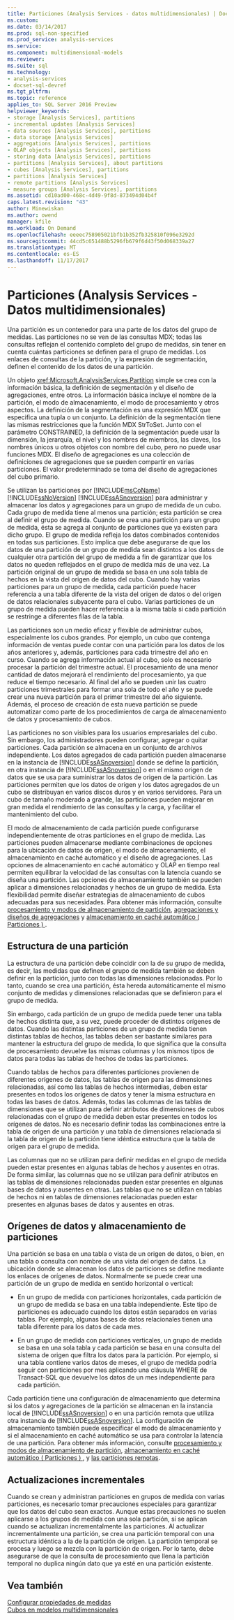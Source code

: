 ```yaml
---
title: Particiones (Analysis Services - datos multidimensionales) | Documentos de Microsoft
ms.custom: 
ms.date: 03/14/2017
ms.prod: sql-non-specified
ms.prod_service: analysis-services
ms.service: 
ms.component: multidimensional-models
ms.reviewer: 
ms.suite: sql
ms.technology:
- analysis-services
- docset-sql-devref
ms.tgt_pltfrm: 
ms.topic: reference
applies_to: SQL Server 2016 Preview
helpviewer_keywords:
- storage [Analysis Services], partitions
- incremental updates [Analysis Services]
- data sources [Analysis Services], partitions
- data storage [Analysis Services]
- aggregations [Analysis Services], partitions
- OLAP objects [Analysis Services], partitions
- storing data [Analysis Services], partitions
- partitions [Analysis Services], about partitions
- cubes [Analysis Services], partitions
- partitions [Analysis Services]
- remote partitions [Analysis Services]
- measure groups [Analysis Services], partitions
ms.assetid: cd10ad00-468c-4d49-9f8d-873494d04b4f
caps.latest.revision: "43"
author: Minewiskan
ms.author: owend
manager: kfile
ms.workload: On Demand
ms.openlocfilehash: eeeec758905021bfb1b352fb325810f096e3292d
ms.sourcegitcommit: 44cd5c651488b5296fb679f6d43f50d068339a27
ms.translationtype: MT
ms.contentlocale: es-ES
ms.lasthandoff: 11/17/2017
---
```

# <a name="partitions-analysis-services---multidimensional-data"></a>Particiones (Analysis Services - Datos multidimensionales)
  Una partición es un contenedor para una parte de los datos del grupo de medidas. Las particiones no se ven de las consultas MDX; todas las consultas reflejan el contenido completo del grupo de medidas, sin tener en cuenta cuántas particiones se definen para el grupo de medidas. Los enlaces de consultas de la partición, y la expresión de segmentación, definen el contenido de los datos de una partición.  
  
 Un objeto <xref:Microsoft.AnalysisServices.Partition> simple se crea con la información básica, la definición de segmentación y el diseño de agregaciones, entre otros. La información básica incluye el nombre de la partición, el modo de almacenamiento, el modo de procesamiento y otros aspectos. La definición de la segmentación es una expresión MDX que especifica una tupla o un conjunto. La definición de la segmentación tiene las mismas restricciones que la función MDX StrToSet. Junto con el parámetro CONSTRAINED, la definición de la segmentación puede usar la dimensión, la jerarquía, el nivel y los nombres de miembros, las claves, los nombres únicos u otros objetos con nombre del cubo, pero no puede usar funciones MDX. El diseño de agregaciones es una colección de definiciones de agregaciones que se pueden compartir en varias particiones. El valor predeterminado se toma del diseño de agregaciones del cubo primario.  
  
 Se utilizan las particiones por [!INCLUDE[msCoName](../../includes/msconame-md.md)] [!INCLUDE[ssNoVersion](../../includes/ssnoversion-md.md)] [!INCLUDE[ssASnoversion](../../includes/ssasnoversion-md.md)] para administrar y almacenar los datos y agregaciones para un grupo de medida de un cubo. Cada grupo de medida tiene al menos una partición; esta partición se crea al definir el grupo de medida. Cuando se crea una partición para un grupo de medida, ésta se agrega al conjunto de particiones que ya existen para dicho grupo. El grupo de medida refleja los datos combinados contenidos en todas sus particiones. Esto implica que debe asegurarse de que los datos de una partición de un grupo de medida sean distintos a los datos de cualquier otra partición del grupo de medida a fin de garantizar que los datos no queden reflejados en el grupo de medida más de una vez. La partición original de un grupo de medida se basa en una sola tabla de hechos en la vista del origen de datos del cubo. Cuando hay varias particiones para un grupo de medida, cada partición puede hacer referencia a una tabla diferente de la vista del origen de datos o del origen de datos relacionales subyacente para el cubo. Varias particiones de un grupo de medida pueden hacer referencia a la misma tabla si cada partición se restringe a diferentes filas de la tabla.  
  
 Las particiones son un medio eficaz y flexible de administrar cubos, especialmente los cubos grandes. Por ejemplo, un cubo que contenga información de ventas puede contar con una partición para los datos de los años anteriores y, además, particiones para cada trimestre del año en curso. Cuando se agrega información actual al cubo, solo es necesario procesar la partición del trimestre actual. El procesamiento de una menor cantidad de datos mejorará el rendimiento del procesamiento, ya que reduce el tiempo necesario. Al final del año se pueden unir las cuatro particiones trimestrales para formar una sola de todo el año y se puede crear una nueva partición para el primer trimestre del año siguiente. Además, el proceso de creación de esta nueva partición se puede automatizar como parte de los procedimientos de carga de almacenamiento de datos y procesamiento de cubos.  
  
 Las particiones no son visibles para los usuarios empresariales del cubo. Sin embargo, los administradores pueden configurar, agregar o quitar particiones. Cada partición se almacena en un conjunto de archivos independiente. Los datos agregados de cada partición pueden almacenarse en la instancia de [!INCLUDE[ssASnoversion](../../includes/ssasnoversion-md.md)] donde se define la partición, en otra instancia de [!INCLUDE[ssASnoversion](../../includes/ssasnoversion-md.md)] o en el mismo origen de datos que se usa para suministrar los datos de origen de la partición. Las particiones permiten que los datos de origen y los datos agregados de un cubo se distribuyan en varios discos duros y en varios servidores. Para un cubo de tamaño moderado a grande, las particiones pueden mejorar en gran medida el rendimiento de las consultas y la carga, y facilitar el mantenimiento del cubo.  
  
 El modo de almacenamiento de cada partición puede configurarse independientemente de otras particiones en el grupo de medida. Las particiones pueden almacenarse mediante combinaciones de opciones para la ubicación de datos de origen, el modo de almacenamiento, el almacenamiento en caché automático y el diseño de agregaciones. Las opciones de almacenamiento en caché automático y OLAP en tiempo real permiten equilibrar la velocidad de las consultas con la latencia cuando se diseña una partición. Las opciones de almacenamiento también se pueden aplicar a dimensiones relacionadas y hechos de un grupo de medida. Esta flexibilidad permite diseñar estrategias de almacenamiento de cubos adecuadas para sus necesidades. Para obtener más información, consulte [procesamiento y modos de almacenamiento de partición](../../analysis-services/multidimensional-models-olap-logical-cube-objects/partitions-partition-storage-modes-and-processing.md), [agregaciones y diseños de agregaciones](../../analysis-services/multidimensional-models-olap-logical-cube-objects/aggregations-and-aggregation-designs.md) y [almacenamiento en caché automático &#40; Particiones &#41; ](../../analysis-services/multidimensional-models-olap-logical-cube-objects/partitions-proactive-caching.md).  
  
## <a name="partition-structure"></a>Estructura de una partición  
 La estructura de una partición debe coincidir con la de su grupo de medida, es decir, las medidas que definen el grupo de medida también se deben definir en la partición, junto con todas las dimensiones relacionadas. Por lo tanto, cuando se crea una partición, ésta hereda automáticamente el mismo conjunto de medidas y dimensiones relacionadas que se definieron para el grupo de medida.  
  
 Sin embargo, cada partición de un grupo de medida puede tener una tabla de hechos distinta que, a su vez, puede proceder de distintos orígenes de datos. Cuando las distintas particiones de un grupo de medida tienen distintas tablas de hechos, las tablas deben ser bastante similares para mantener la estructura del grupo de medida, lo que significa que la consulta de procesamiento devuelve las mismas columnas y los mismos tipos de datos para todas las tablas de hechos de todas las particiones.  
  
 Cuando tablas de hechos para diferentes particiones provienen de diferentes orígenes de datos, las tablas de origen para las dimensiones relacionadas, así como las tablas de hechos intermedias, deben estar presentes en todos los orígenes de datos y tener la misma estructura en todas las bases de datos. Además, todas las columnas de las tablas de dimensiones que se utilizan para definir atributos de dimensiones de cubos relacionadas con el grupo de medida deben estar presentes en todos los orígenes de datos. No es necesario definir todas las combinaciones entre la tabla de origen de una partición y una tabla de dimensiones relacionada si la tabla de origen de la partición tiene idéntica estructura que la tabla de origen para el grupo de medida.  
  
 Las columnas que no se utilizan para definir medidas en el grupo de medida pueden estar presentes en algunas tablas de hechos y ausentes en otras. De forma similar, las columnas que no se utilizan para definir atributos en las tablas de dimensiones relacionadas pueden estar presentes en algunas bases de datos y ausentes en otras. Las tablas que no se utilizan en tablas de hechos ni en tablas de dimensiones relacionadas pueden estar presentes en algunas bases de datos y ausentes en otras.  
  
## <a name="data-sources-and-partition-storage"></a>Orígenes de datos y almacenamiento de particiones  
 Una partición se basa en una tabla o vista de un origen de datos, o bien, en una tabla o consulta con nombre de una vista del origen de datos. La ubicación donde se almacenan los datos de particiones se define mediante los enlaces de orígenes de datos. Normalmente se puede crear una partición de un grupo de medida en sentido horizontal o vertical:  
  
-   En un grupo de medida con particiones horizontales, cada partición de un grupo de medida se basa en una tabla independiente. Este tipo de particiones es adecuado cuando los datos están separados en varias tablas. Por ejemplo, algunas bases de datos relacionales tienen una tabla diferente para los datos de cada mes.  
  
-   En un grupo de medida con particiones verticales, un grupo de medida se basa en una sola tabla y cada partición se basa en una consulta del sistema de origen que filtra los datos para la partición. Por ejemplo, si una tabla contiene varios datos de meses, el grupo de medida podría seguir con particiones por mes aplicando una cláusula WHERE de Transact-SQL que devuelve los datos de un mes independiente para cada partición.  
  
 Cada partición tiene una configuración de almacenamiento que determina si los datos y agregaciones de la partición se almacenan en la instancia local de [!INCLUDE[ssASnoversion](../../includes/ssasnoversion-md.md)] o en una partición remota que utiliza otra instancia de [!INCLUDE[ssASnoversion](../../includes/ssasnoversion-md.md)]. La configuración de almacenamiento también puede especificar el modo de almacenamiento y si el almacenamiento en caché automático se usa para controlar la latencia de una partición. Para obtener más información, consulte [procesamiento y modos de almacenamiento de partición](../../analysis-services/multidimensional-models-olap-logical-cube-objects/partitions-partition-storage-modes-and-processing.md), [almacenamiento en caché automático &#40; Particiones &#41; ](../../analysis-services/multidimensional-models-olap-logical-cube-objects/partitions-proactive-caching.md), y [las particiones remotas](../../analysis-services/multidimensional-models-olap-logical-cube-objects/partitions-remote-partitions.md).  
  
## <a name="incremental-updates"></a>Actualizaciones incrementales  
 Cuando se crean y administran particiones en grupos de medida con varias particiones, es necesario tomar precauciones especiales para garantizar que los datos del cubo sean exactos. Aunque estas precauciones no suelen aplicarse a los grupos de medida con una sola partición, sí se aplican cuando se actualizan incrementalmente las particiones. Al actualizar incrementalmente una partición, se crea una partición temporal con una estructura idéntica a la de la partición de origen. La partición temporal se procesa y luego se mezcla con la partición de origen. Por lo tanto, debe asegurarse de que la consulta de procesamiento que llena la partición temporal no duplica ningún dato que ya esté en una partición existente.  
  
## <a name="see-also"></a>Vea también  
 [Configurar propiedades de medidas](../../analysis-services/multidimensional-models/configure-measure-properties.md)   
 [Cubos en modelos multidimensionales](../../analysis-services/multidimensional-models/cubes-in-multidimensional-models.md)  
  
  

